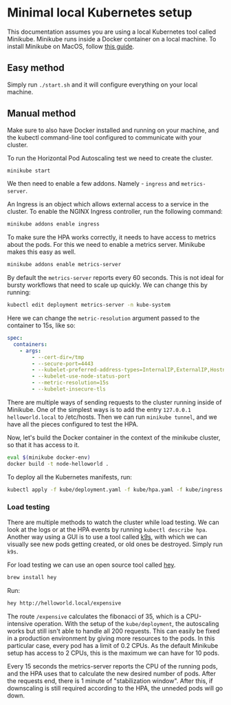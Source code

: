# Minimal local Kubernetes setup

This documentation assumes you are using a local Kubernetes tool called Minikube. Minikube runs inside a Docker container on a local machine. To install Minikube on MacOS, follow [this guide](https://minikube.sigs.k8s.io/docs/start/).

## Easy method

Simply run `./start.sh` and it will configure everything on your local machine.

## Manual method

Make sure to also have Docker installed and running on your machine, and the kubectl command-line tool configured to communicate with your cluster.

To run the Horizontal Pod Autoscaling test we need to create the cluster.

```bash
minikube start
```

We then need to enable a few addons. Namely - `ingress` and `metrics-server`.

An Ingress is an object which allows external access to a service in the cluster.
To enable the NGINX Ingress controller, run the following command:

```bash
minikube addons enable ingress
```

To make sure the HPA works correctly, it needs to have access to metrics about the pods. For this we need to enable a metrics server. Minikube makes this easy as well.

```bash
minikube addons enable metrics-server
```

By default the `metrics-server` reports every 60 seconds. This is not ideal for bursty workflows that need to scale up quickly. We can change this by running:

```bash
kubectl edit deployment metrics-server -n kube-system
```

Here we can change the `metric-resolution` argument passed to the container to 15s, like so:

```yaml
spec:
  containers:
    - args:
        - --cert-dir=/tmp
        - --secure-port=4443
        - --kubelet-preferred-address-types=InternalIP,ExternalIP,Hostname
        - --kubelet-use-node-status-port
        - --metric-resolution=15s
        - --kubelet-insecure-tls
```

There are multiple ways of sending requests to the cluster running inside of Minikube. One of the simplest ways is to add the entry `127.0.0.1 helloworld.local` to /etc/hosts. Then we can run `minikube tunnel`, and we have all the pieces configured to test the HPA.

Now, let's build the Docker container in the context of the minikube cluster, so that it has access to it.

```bash
eval $(minikube docker-env)
docker build -t node-helloworld .
```

To deploy all the Kubernetes manifests, run:

```bash
kubectl apply -f kube/deployment.yaml -f kube/hpa.yaml -f kube/ingress.yaml -f kube/service.yaml
```

### Load testing

There are multiple methods to watch the cluster while load testing. We can look at the logs or at the HPA events by running `kubectl describe hpa`. Another way using a GUI is to use a tool called [k9s](https://k9scli.io/), with which we can visually see new pods getting created, or old ones be destroyed. Simply run `k9s`.

For load testing we can use an open source tool called [hey](https://github.com/rakyll/hey).

```bash
brew install hey
```

Run:

```bash
hey http://helloworld.local/expensive
```

The route `/expensive` calculates the fibonacci of 35, which is a CPU-intensive operation. With the setup of the `kube/deployment`, the autoscaling works but still isn't able to handle all 200 requests. This can easily be fixed in a production environment by giving more resources to the pods. In this particular case, every pod has a limit of 0.2 CPUs. As the default Minikube setup has access to 2 CPUs, this is the maximum we can have for 10 pods.

Every 15 seconds the metrics-server reports the CPU of the running pods, and the HPA uses that to calculate the new desired number of pods. After the requests end, there is 1 minute of "stabilization window". After this, if downscaling is still required according to the HPA, the unneded pods will go down.
